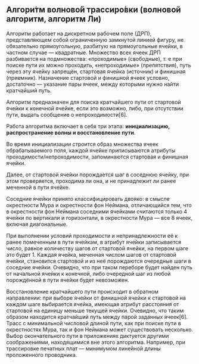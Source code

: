 ## Алгори́тм волново́й трассиро́вки (волновой алгоритм, алгоритм Ли) 

Алгоритм работает на дискретном рабочем поле (ДРП), представляющем собой ограниченную замкнутой линией фигуру, не обязательно прямоугольную, разбитую на прямоугольные ячейки, в частном случае — квадратные. Множество всех ячеек ДРП разбивается на подмножества: «проходимые» (свободные), т. е при поиске пути их можно проходить, «непроходимые» (препятствия), путь через эту ячейку запрещён, стартовая ячейка (источник) и финишная (приемник). Назначение стартовой и финишной ячеек условно, достаточно — указание пары ячеек, между которыми нужно найти кратчайший путь.

Алгоритм предназначен для поиска кратчайшего пути от стартовой ячейки к конечной ячейке, если это возможно, либо, при отсутствии пути, выдать сообщение о непроходимости[6].

Работа алгоритма включает в себя три этапа: **инициализацию, распространение волны и восстановление пути**.

Во время инициализации строится образ множества ячеек обрабатываемого поля, каждой ячейке приписываются атрибуты проходимости/непроходимости, запоминаются стартовая и финишная ячейки.

Далее, от стартовой ячейки порождается шаг в соседнюю ячейку, при этом проверяется, проходима ли она, и не принадлежит ли ранее меченной в пути ячейке.

Соседние ячейки принято классифицировать двояко: в смысле окрестности Мура и окрестности фон Неймана, отличающийся тем, что в окрестности фон Неймана соседними ячейками считаются только 4 ячейки по вертикали и горизонтали, в окрестности Мура — все 8 ячеек, включая диагональные.

При выполнении условий проходимости и непринадлежности её к ранее помеченным в пути ячейкам, в атрибут ячейки записывается число, равное количеству шагов от стартовой ячейки, на первом шаге это будет 1. Каждая ячейка, меченная числом шагов от стартовой ячейки, становится стартовой и из неё порождаются очередные шаги в соседние ячейки. Очевидно, что при таком переборе будет найден путь от начальной ячейки к конечной, либо очередной шаг из любой порождённой в пути ячейки будет невозможен.

Восстановление кратчайшего пути происходит в обратном направлении: при выборе ячейки от финишной ячейки к стартовой на каждом шаге выбирается ячейка, имеющая атрибут расстояния от стартовой на единицу меньше текущей ячейки. Очевидно, что таким образом находится кратчайший путь между парой заданных ячеек[6]. Трасс с минимальной числовой длиной пути, как при поиске пути в окрестностях Мура, так и фон Неймана может существовать несколько. Выбор окончательного пути в приложениях диктуется другими соображениями, находящимися вне этого алгоритма. Например, при трассировке печатных плат — минимумом линейной длины проложенного проводника.